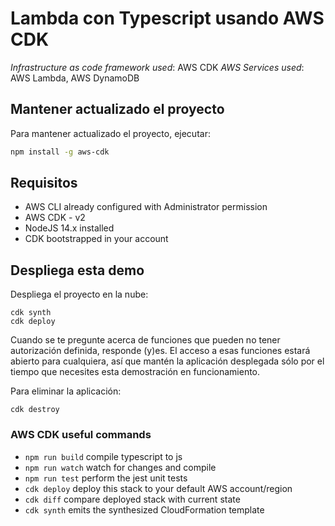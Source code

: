 # Lambda con Typescript usando AWS CDK

_Infrastructure as code framework used_: AWS CDK
_AWS Services used_: AWS Lambda, AWS DynamoDB

## Mantener actualizado el proyecto

Para mantener actualizado el proyecto, ejecutar:

```bash
npm install -g aws-cdk
```

## Requisitos

- AWS CLI already configured with Administrator permission
- AWS CDK - v2
- NodeJS 14.x installed
- CDK bootstrapped in your account

## Despliega esta demo

Despliega el proyecto en la nube:

```
cdk synth
cdk deploy
```

Cuando se te pregunte acerca de funciones que pueden no tener autorización definida, responde (y)es. El acceso a esas funciones estará abierto para cualquiera, así que mantén la aplicación desplegada sólo por el tiempo que necesites esta demostración en funcionamiento.

Para eliminar la aplicación:

```
cdk destroy
```

### AWS CDK useful commands

- `npm run build` compile typescript to js
- `npm run watch` watch for changes and compile
- `npm run test` perform the jest unit tests
- `cdk deploy` deploy this stack to your default AWS account/region
- `cdk diff` compare deployed stack with current state
- `cdk synth` emits the synthesized CloudFormation template
